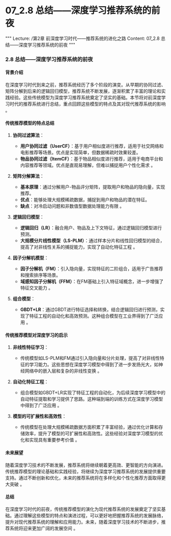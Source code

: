 # 07_2.8 总结——深度学习推荐系统的前夜

"""
Lecture: /第2章 前深度学习时代——推荐系统的进化之路
Content: 07_2.8 总结——深度学习推荐系统的前夜
"""

### 2.8 总结——深度学习推荐系统的前夜

#### 背景介绍

在深度学习时代到来之前，推荐系统经历了多个阶段的演变。从早期的协同过滤、矩阵分解到后来的逻辑回归模型，推荐系统不断发展，逐渐积累了丰富的理论和实践经验。这些传统模型为深度学习推荐系统奠定了坚实的基础。本节将对前深度学习时代的推荐系统进行总结，重点回顾这些模型的特点及其对现代推荐系统的影响  。

#### 传统推荐模型的特点总结

1. **协同过滤算法**：
   - **用户协同过滤（UserCF）**：基于用户相似度进行推荐，适用于社交网络和电影推荐等场景。优点是实现简单，但数据稀疏时效果较差。
   - **物品协同过滤（ItemCF）**：基于物品相似度进行推荐，适用于电商平台和内容推荐等领域。优点是直观易理解，但难以捕捉用户个性化需求 。

2. **矩阵分解算法**：
   - **基本原理**：通过分解用户-物品评分矩阵，提取用户和物品的隐向量，实现推荐。
   - **优点**：能够处理大规模稀疏数据，捕捉到用户和物品的潜在特征。
   - **缺点**：对冷启动问题和非数值型数据处理能力有限 。

3. **逻辑回归模型**：
   - **逻辑回归（LR）**：融合用户、物品及上下文特征，通过逻辑回归模型进行预测。
   - **大规模分片线性模型（LS-PLM）**：通过样本分片和线性回归模型的结合，提高了对非线性关系的捕捉能力，实现了自动化特征工程  。

4. **因子分解机模型**：
   - **因子分解机（FM）**：引入隐向量，实现特征的二阶组合，适用于广告推荐和搜索排序等场景。
   - **域感知因子分解机（FFM）**：在FM基础上引入特征域概念，进一步增强了特征交叉能力 。

5. **组合模型**：
   - **GBDT+LR**：通过GBDT进行特征选择和转换，结合逻辑回归进行预测，实现了特征工程的自动化和高效预测。这种组合模型在工业界得到了广泛应用 。

#### 传统推荐模型对深度学习的启示

1. **非线性特征学习**：
   - 传统模型如LS-PLM和FM通过引入隐向量和分片处理，提高了对非线性特征的学习能力。这些思想在深度学习模型中得到了进一步发扬光大，如神经网络中的嵌入层和复杂的非线性变换  。

2. **自动化特征工程**：
   - 组合模型如GBDT+LR实现了特征工程的自动化，为后续深度学习模型中的自动特征提取和学习提供了思路。这种端到端的训练方式在深度学习模型中得到了广泛应用 。

3. **模型的可扩展性和高效性**：
   - 传统模型在处理大规模稀疏数据方面积累了丰富经验，通过优化计算和存储效率，提升了模型的可扩展性和高效性。这些经验对深度学习模型的优化和实现具有重要参考价值 。

#### 未来展望

随着深度学习技术的不断发展，推荐系统将继续朝着更高效、更智能的方向演进。传统推荐模型的理论基础和实践经验，将继续为深度学习推荐系统的发展提供重要支持。通过不断创新和优化，未来的推荐系统将在多样化和个性化推荐方面取得更大突破  。

#### 总结

在深度学习时代的前夜，传统推荐模型的演化为现代推荐系统的发展奠定了坚实基础。通过理解这些模型的特点和演进过程，可以更好地把握推荐系统的发展脉络，提升对现代推荐系统的理解和应用能力。未来，随着深度学习技术的不断进步，推荐系统将迎来更加广阔的发展空间  。